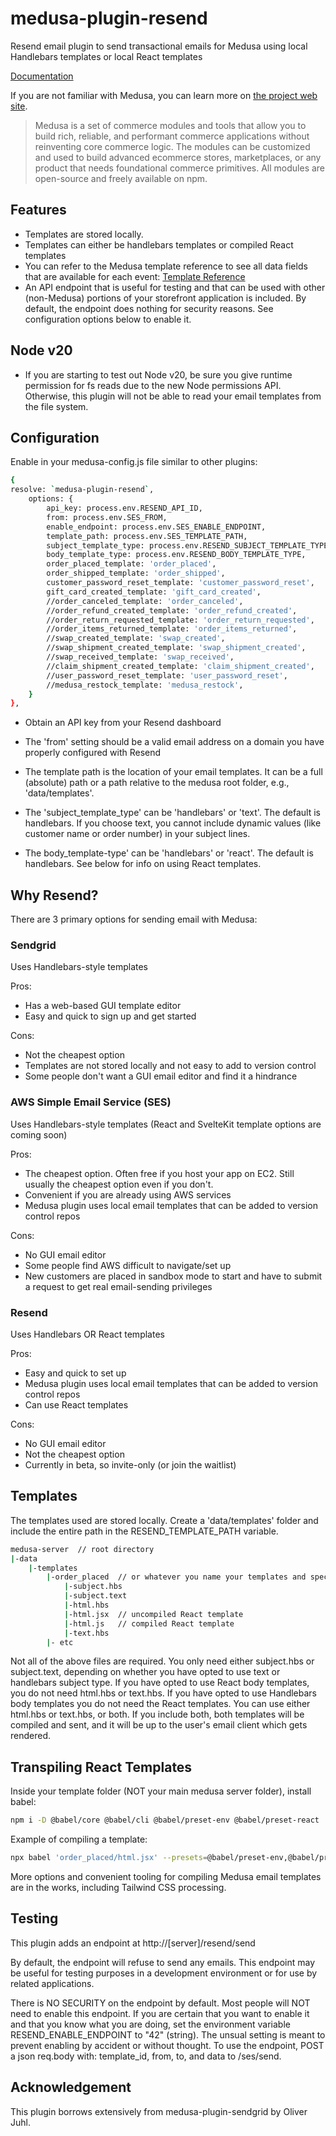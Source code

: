 # medusa-plugin-resend

Resend email plugin to send transactional emails for Medusa using local Handlebars templates or local React templates

[Documentation](https://pevey.com/medusa-plugin-resend)

If you are not familiar with Medusa, you can learn more on [the project web site](https://www.medusajs.com/).

> Medusa is a set of commerce modules and tools that allow you to build rich, reliable, and performant commerce applications without reinventing core commerce logic. The modules can be customized and used to build advanced ecommerce stores, marketplaces, or any product that needs foundational commerce primitives. All modules are open-source and freely available on npm.

## Features

- Templates are stored locally.  
- Templates can either be handlebars templates or compiled React templates
- You can refer to the Medusa template reference to see all data fields that are available for each event: [Template Reference](https://docs.medusajs.com/plugins/notifications/sendgrid#template-reference)
- An API endpoint that is useful for testing and that can be used with other (non-Medusa) portions of your storefront application is included.  By default, the endpoint does nothing for security reasons.  See configuration options below to enable it.

## Node v20

- If you are starting to test out Node v20, be sure you give runtime permission for fs reads due to the new Node permissions API.  Otherwise, this plugin will not be able to read your email templates from the file system.

## Configuration

Enable in your medusa-config.js file similar to other plugins:

```bash
{
resolve: `medusa-plugin-resend`,
	options: {
		api_key: process.env.RESEND_API_ID,
		from: process.env.SES_FROM,
		enable_endpoint: process.env.SES_ENABLE_ENDPOINT,
		template_path: process.env.SES_TEMPLATE_PATH,
		subject_template_type: process.env.RESEND_SUBJECT_TEMPLATE_TYPE,
		body_template_type: process.env.RESEND_BODY_TEMPLATE_TYPE,
		order_placed_template: 'order_placed',
		order_shipped_template: 'order_shipped',
		customer_password_reset_template: 'customer_password_reset',
		gift_card_created_template: 'gift_card_created',
		//order_canceled_template: 'order_canceled',
		//order_refund_created_template: 'order_refund_created',
		//order_return_requested_template: 'order_return_requested',
		//order_items_returned_template: 'order_items_returned',
		//swap_created_template: 'swap_created',
		//swap_shipment_created_template: 'swap_shipment_created',
		//swap_received_template: 'swap_received',
		//claim_shipment_created_template: 'claim_shipment_created',
		//user_password_reset_template: 'user_password_reset',
		//medusa_restock_template: 'medusa_restock',
	}
},
```

- Obtain an API key from your Resend dashboard

- The 'from' setting should be a valid email address on a domain you have properly configured with Resend

- The template path is the location of your email templates.  It can be a full (absolute) path or a path relative to the medusa root folder, e.g., 'data/templates'.

- The 'subject_template_type' can be 'handlebars' or 'text'.  The default is handlebars.  If you choose text, you cannot include dynamic values (like customer name or order number) in your subject lines.

- The body_template-type' can be 'handlebars' or 'react'.  The default is handlebars.  See below for info on using React templates.

## Why Resend?

There are 3 primary options for sending email with Medusa:

### Sendgrid

Uses Handlebars-style templates

Pros:
- Has a web-based GUI template editor
- Easy and quick to sign up and get started

Cons:
- Not the cheapest option
- Templates are not stored locally and not easy to add to version control
- Some people don't want a GUI email editor and find it a hindrance


### AWS Simple Email Service (SES)

Uses Handlebars-style templates (React and SvelteKit template options are coming soon)

Pros:
- The cheapest option.  Often free if you host your app on EC2.  Still usually the cheapest option even if you don't.
- Convenient if you are already using AWS services
- Medusa plugin uses local email templates that can be added to version control repos

Cons:
- No GUI email editor
- Some people find AWS difficult to navigate/set up
- New customers are placed in sandbox mode to start and have to submit a request to get real email-sending privileges


### Resend

Uses Handlebars OR React templates

Pros:
- Easy and quick to set up
- Medusa plugin uses local email templates that can be added to version control repos
- Can use React templates

Cons:
- No GUI email editor
- Not the cheapest option
- Currently in beta, so invite-only (or join the waitlist)


## Templates

The templates used are stored locally.  Create a 'data/templates' folder and include the entire path in the RESEND_TEMPLATE_PATH variable.

```bash
medusa-server  // root directory
|-data
	|-templates
		|-order_placed  // or whatever you name your templates and specify in the config file
			|-subject.hbs
			|-subject.text
			|-html.hbs
			|-html.jsx  // uncompiled React template
			|-html.js   // compiled React template
			|-text.hbs
		|- etc   
```

Not all of the above files are required.  You only need either subject.hbs or subject.text, depending on whether you have opted to use text or handlebars subject type.  If you have opted to use React body templates, you do not need html.hbs or text.hbs.  If you have opted to use Handlebars body templates you do not need the React templates.  You can use either html.hbs or text.hbs, or both.  If you include both, both templates will be compiled and sent, and it will be up to the user's email client which gets rendered.

## Transpiling React Templates

Inside your template folder (NOT your main medusa server folder), install babel:

```bash
npm i -D @babel/core @babel/cli @babel/preset-env @babel/preset-react
```

Example of compiling a template:

```bash
npx babel 'order_placed/html.jsx' --presets=@babel/preset-env,@babel/preset-react -o 'order_placed/html.js'
```

More options and convenient tooling for compiling Medusa email templates are in the works, including Tailwind CSS processing.

## Testing

This plugin adds an endpoint at http://[server]/resend/send

By default, the endpoint will refuse to send any emails.
This endpoint may be useful for testing purposes in a development environment or for use by related applications.

There is NO SECURITY on the endpoint by default. Most people will NOT need to enable this endpoint.
If you are certain that you want to enable it and that you know what you are doing,
set the environment variable RESEND_ENABLE_ENDPOINT to "42" (string).
The unsual setting is meant to prevent enabling by accident or without thought.
To use the endpoint, POST a json req.body with: template_id, from, to, and data to /ses/send.

## Acknowledgement

This plugin borrows extensively from medusa-plugin-sendgrid by Oliver Juhl.
